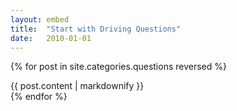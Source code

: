 ```yaml
---
layout: embed
title:  "Start with Driving Questions"
date:   2010-01-01
---
```


{% for post in site.categories.questions reversed %}
   <div>{{ post.content | markdownify }}</div>
{% endfor %}
